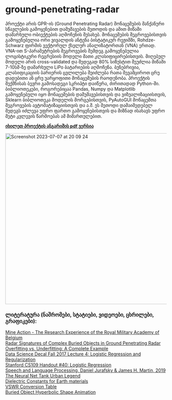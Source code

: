 # ground-penetrating-radar
პროექტი არის GPR-ის (Ground Penetrating Radar) მონაცემების მანქანური სწავლების
გამოყენებით დამუშავების მეთოდის და ამით მიწაში დამარხული ობიექტების აღმოჩენის
შესახებ. მონაცემების შეგროვებისთვის გამოყენებულია ორი ვივალდის ანტენა ბისტატიკურ
რეჟიმში, Rohdze-Schwarz ფირმის ვექტორულ ქსელურ ანალიზატორთან (VNA) ერთად. 
VNA-ით S-პარამეტრების შეგროვების შემდეგ გამოყენებულია ლოგისტიკური რეგრესიის მოდელი მათი კლასიფიცირებისთვის.
მიღებულ მოდელი არის cross-validated და შედეგად 80% სიზუსტით შეუძლია მიწაში
7-10სმ-ზე დამარხული LiPo ბატარიების აღმოჩენა. ბუნებრივია, კლასიფიკაციის ბარიერის
ცვლილება შეიძლება რათა შევამციროთ ცრუ დადებითი ან ცრუ უარყოფითი მონაცემების
რაოდენობა. პროექტის შექმნისას ბევრი გამოსადეგი სკრიპტი დაიწერა, ძირითადად Python-ში. 
ბიბლიოთეკები, როგორებიცაა Pandas, Numpy და Matplotlib გამოყენებული იყო მონაცემების დამუშავებისთვის და
ვიზუალიზაციისთვის, Sklearn ბიბლიოთეკა მოდელის მორგებისთვის, PyAutoGUI მონაცემთა
შეგროვების ავტომატიზაციისთვის და ა.შ. ეს მეთოდი დამაიმედებელ შედეგს იძლევა უფრო
ფართო გამოყენებისთვის და მიზნად ისახავს უფრო მეტი კვლევის წარმოებას ამ
მიმართულებით.

**[იხილეთ პროექტის ანგარიშის pdf ვერსია](https://github.com/lnadi17/ground-penetrating-radar/blob/master/README.pdf)**

<img width="534" alt="Screenshot 2023-07-07 at 20 09 24" src="https://github.com/lnadi17/ground-penetrating-radar/assets/19193250/45ffadf4-0142-4d65-9780-6f297e9396a0">

### ლიტერატურა (ნაშრომები, სტატიები, ვიდეოები, ცხრილები, გრაფიკები):

[Mine Action - The Research Experience of the Royal Military Academy of Belgium](https://www.intechopen.com/books/mine-action-the-research-experience-of-the-royal-military-academy-of-belgium/ground-penetrating-radar-for-close-in-mine-detection)\
[Radar Signatures of Complex Buried Objects in Ground Penetrating Radar](http://ijet.pl/old_archives/2011/1/01.pdf)\
[Overfitting vs. Underfitting: A Complete Example](https://towardsdatascience.com/overfitting-vs-underfitting-a-complete-example-d05dd7e19765)\
[Data Science Decal Fall 2017 Lecture 4: Logistic Regression and Regularization](https://www.youtube.com/watch?v=ehGMpLeVgPs&list=WL&index=75)\
[Stanford CS109 Handout #40: Logistic Regression](https://web.stanford.edu/class/archive/cs/cs109/cs109.1166/pdfs/40%20LogisticRegression.pdf)\
[Speech and Language Processing, Daniel Jurafsky & James H. Martin, 2019](http://web.stanford.edu/~jurafsky/slp3/5.pdf)\
[The Neural Net Tank Urban Legend](https://www.gwern.net/Tanks)\
[Dielectric Constants for Earth materials](http://www.geo.umass.edu/faculty/wclement/dielec.html)\
[VSWR Conversion Table](https://www.everythingrf.com/tech-resources/vswr)\
[Buried Object Hyperbolic Shape Animation](https://www.geogebra.org/calculator/mayyj4kh)
